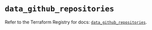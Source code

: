 # `data_github_repositories`

Refer to the Terraform Registry for docs: [`data_github_repositories`](https://registry.terraform.io/providers/integrations/github/5.43.0/docs/data-sources/repositories).
